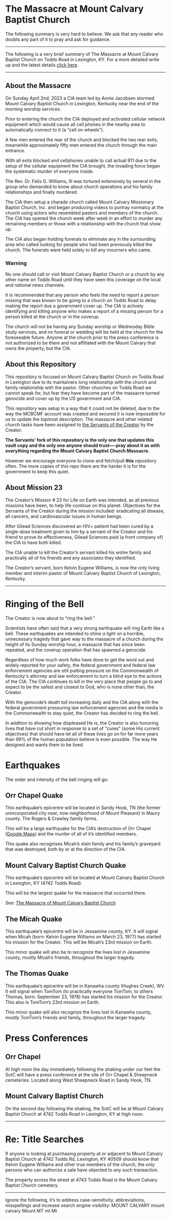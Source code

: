 # The Massacre at Mount Calvary Baptist Church
The following summary is very hard to believe. We ask that any reader who doubts any part of it to pray and ask for guidance. 
***
The following is a very brief summary of The Massacre at Mount Calvary Baptist Church on Todds Road in Lexington, KY. For a more detailed write up and the latest details [click here](https://github.com/TheAmericanGenocide/mount_calvary/wiki/The-Massacre-of-Mount-Calvary-Baptist-Church).
***
## About the Massacre
On Sunday April 2nd, 2023 a CIA team led by Annie Jacobsen stormed Mount Calvary Baptist Church in Lexington, Kentucky near the end of the morning worship services. 

Prior to entering the church the CIA deployed and activated cellular network equipment which would cause all cell phones in the nearby area to automatically connect to it (a “cell on wheels”). 

A few men entered the rear of the church and blocked the two rear exits, meanwhile approximately fifty men entered the church through the main entrance. 

With all exits blocked and cellphones unable to call actual 911 due to the setup of the cellular equipment the CIA brought, the invading force began the systematic murder of everyone inside. 

The Rev. Dr. Felix G. Williams, III was tortured extensively by several in the group who demanded to know about church operations and his family relationships and finally murdered. 

The CIA then setup a charade church called Mount Calvary Missionary Baptist Church, Inc. and began producing videos to portray normalcy at the church using actors who resembled pastors and members of the church. The CIA has opened the church week after week in an effort to murder any remaining members or those with a relationship with the church that show up. 

The CIA also began holding funerals to eliminate any in the surrounding area who called looking for people who had been previously killed the church. The funerals were held solely to kill any mourners who came. 

### Warning
No one should call or visit Mount Calvary Baptist Church or a church by any other name on Todds Road until they have seen this coverage on the local and national news channels. 

It is recommended that any person who feels the need to report a person missing that was known to be going to a church on Todds Road to delay making the report due a government cover up. The CIA is actively identifying and killing anyone who makes a report of a missing person for a person killed at the church or in the coverup. 

The church will not be having any Sunday worship or Wednesday Bible study services, and no funeral or wedding will be held at the church for the foreseeable future. Anyone at the church prior to the press conference is not authorized to be there and not affiliated with the Mount Calvary that owns the property, but the CIA. 

## About this Repository 
This repository is focused on Mount Calvary Baptist Church on Todds Road in Lexington due to its maintainers long relationship with the church and family relationship with the pastor. Other churches on Todds Road we cannot speak for, but fear they have become part of the massacre turned genocide and cover up by the US government and CIA. 

This repository was setup in a way that it could not be deleted, due to the way the MCBCMF account was created and secured it is now impossible for us to update the topmost description.  The massacre and other related church tasks have been assigned to [the Servants of the Creator](https://github.com/theServants) by the Creator. 

**The Servants’ fork of this repository is the only one that updates this vault copy and the only one anyone should trust—-pray about it as with everything regarding the Mount Calvary Baptist Church Massacre.**

However we encourage everyone to clone and fetch/pull **this** repository often. The more copies of this repo there are the harder it is for the government to keep this quiet. 

## About Mission 23
The Creator’s Mission # 23 for Life on Earth was intended, as all previous missions have been, to help life continue on this planet. Objectives for the Servants of the Creator during the mission included: eradicating all disease, all cancers, and cardiovascular issues in human beings. 

After Gilead Sciences discovered an HIV+ patient had been cured by a single-dose treatment given to him by a servant of the Creator and his friend to prove its effectiveness, Gilead Sciences paid (a front company of) the CIA to have both killed. 

The CIA unable to kill the Creator’s servant killed his entire family and practically all of his friends and any associates they identified. 

The Creator’s servant, born Kelvin Eugene Williams, is now the only living member and interim pastor of Mount Calvary Baptist Church of Lexington, Kentucky. 

***
# Ringing of the Bell
The Creator is now about to “ring the bell.”  

Scientists have often said that a very strong earthquake will ring Earth like a bell.  These earthquakes are intended to _shine a light_ on a horrible, unnecessary tragedy that gave way to the massacre of a church during the height of its Sunday  worship hour, a massacre that has since been repeated, and the coverup operation that has spawned a genocide. 

Regardless of how much work folks have done to get the word out and widely reported for your safety, the federal government and federal law enforcement agencies are still putting pressure on the Commonwealth of Kentucky's attorney and law enforcement to turn a blind eye to the actions of the CIA. The CIA continues to kill in the very place that people go to and expect to be the safest and closest to God, who is none other than, the Creator.  

With the genocide’s death toll increasing daily and the CIA along with the federal government pressuring law enforcement agencies and the media in the Commonwealth to stay quiet, the Creator has decided to ring the bell.    

In addition to showing how displeased He is, the Creator is also honoring lives that have cut short in response to a set of "cures" (some His current objectives) that should have let all of these lives go on for far more years than 99% of the human population believe is even possible.  The way He designed and wants them to be lived. 

# Earthquakes
The order and intensity of the bell ringing will go:

## Orr Chapel Quake
This earthquake’s epicentre will be located  in Sandy Hook, TN (the former unincorporated city near, now neighborhood of Mount Pleasant) in Maury county. The Rogers & Crawley family farms. 

This will be a large earthquake for the CIA’s destruction of Orr Chapel ([Google Maps](https://goo.gl/maps/XMMdNdpGjU3SMMKQ8)) and the murder of all of it’s identified members. 

This quake also recognises Micah’s slain family and his family’s graveyard that was destroyed, both by or at the direction of the CIA. 

## Mount Calvary Baptist Church Quake
This earthquake’s epicentre will be located at Mount Calvary Baptist Church in Lexington, KY (4742 Todds Road). 

This will be the largest quake for the massacre that occurred there.

See:  [The Massacre of Mount Calvary Baptist Church](https://github.com/TheAmericanGenocide/mount_calvary/wiki/The-Massacre-of-Mount-Calvary-Baptist-Church)

## The Micah Quake 
This earthquake’s epicentre will be in Jessamine county, KY. It will signal when Micah (born: Kelvin Eugene Williams on March 23, 1977) has started his mission for the Creator. This will be Micah’s 23rd mission on Earth. 

This minor quake will also be to recognize the lives lost in Jessamine county, mostly Micah’s friends, throughout the larger tragedy. 

## The Thomas Quake
This earthquake’s epicentre will be in Kanawha county (Hughes Creek), WV. It will signal when TomTom (to practically everyone TomTom, to others Thomas, born: September 23, 1978) has started his mission for the Creator. This also is TomTom’s 23rd mission on Earth. 

This minor quake will also recognize the lives lost in Kanawha county, mostly TomTom’s friends and family, throughout the larger tragedy. 

# Press Conferences 
## Orr Chapel
At high noon the day immediately following the shaking under our feet the SotC will have a press conference at the site of Orr Chapel & Sheepneck cemeteries. Located along West Sheepneck Road in Sandy Hook, TN. 

## Mount Calvary Baptist Church 
On the second day following the shaking, the SotC will be at Mount Calvary Baptist Church at 4742 Todds Road in Lexington, KY at high noon. 
***
# Re: Title Searches
If anyone is looking at purchasing property at or adjacent to Mount Calvary Baptist Church at 4742 Todds Rd, Lexington, KY 40509 should know that Kelvin Eugene Williams and other true members of the church, the only persons who can authorize a sale have objected to any such transaction.

The property across the street at 4743 Todds Road is the Mount Calvary Baptist Church cemetery. 
***
Ignore the following, it’s to address case-sensitivity, abbreviations, misspellings and increase search engine visibility: MOUNT CALVARY mount calvary Mount MT mt Mt
